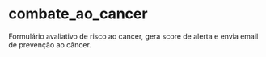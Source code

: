 # combate_ao_cancer
Formulário avaliativo de risco ao cancer, gera score de alerta e envia email de prevenção ao câncer.
